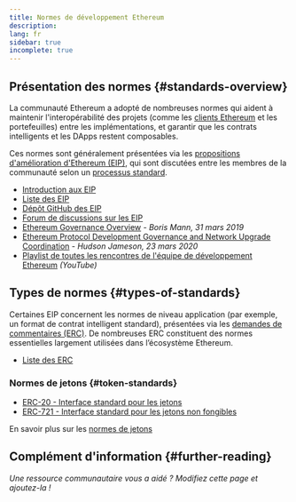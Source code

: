```yaml
---
title: Normes de développement Ethereum
description:
lang: fr
sidebar: true
incomplete: true
---
```


## Présentation des normes {#standards-overview}

La communauté Ethereum a adopté de nombreuses normes qui aident à maintenir l'interopérabilité des projets (comme les [clients Ethereum](/developers/docs/nodes-and-clients/) et les portefeuilles) entre les implémentations, et garantir que les contrats intelligents et les DApps restent composables.

Ces normes sont généralement présentées via les [propositions d'amélioration d'Ethereum (EIP)](/eips/), qui sont discutées entre les membres de la communauté selon un [processus standard](https://eips.ethereum.org/EIPS/eip-1).

- [Introduction aux EIP](/eips/)
- [Liste des EIP](https://eips.ethereum.org/)
- [Dépôt GitHub des EIP](https://github.com/ethereum/EIPs)
- [Forum de discussions sur les EIP](https://ethereum-magicians.org/c/eips)
- [Ethereum Governance Overview](https://blog.bmannconsulting.com/ethereum-governance/) _- Boris Mann, 31 mars 2019_
- [Ethereum Protocol Development Governance and Network Upgrade Coordination](https://hudsonjameson.com/2020-03-23-ethereum-protocol-development-governance-and-network-upgrade-coordination/) _- Hudson Jameson, 23 mars 2020_
- [Playlist de toutes les rencontres de l'équipe de développement Ethereum](https://www.youtube.com/playlist?list=PLaM7G4Llrb7zfMXCZVEXEABT8OSnd4-7w) _(YouTube)_

## Types de normes {#types-of-standards}

Certaines EIP concernent les normes de niveau application (par exemple, un format de contrat intelligent standard), présentées via les [demandes de commentaires (ERC)](https://eips.ethereum.org/erc). De nombreuses ERC constituent des normes essentielles largement utilisées dans l’écosystème Ethereum.

- [Liste des ERC](https://eips.ethereum.org/erc)

### Normes de jetons {#token-standards}

- [ERC-20 - Interface standard pour les jetons](/developers/docs/standards/tokens/erc-20/)
- [ERC-721 - Interface standard pour les jetons non fongibles](/developers/docs/standards/tokens/erc-721/)

En savoir plus sur les [normes de jetons](/developers/docs/standards/tokens/)

## Complément d'information {#further-reading}

_Une ressource communautaire vous a aidé ? Modifiez cette page et ajoutez-la !_
